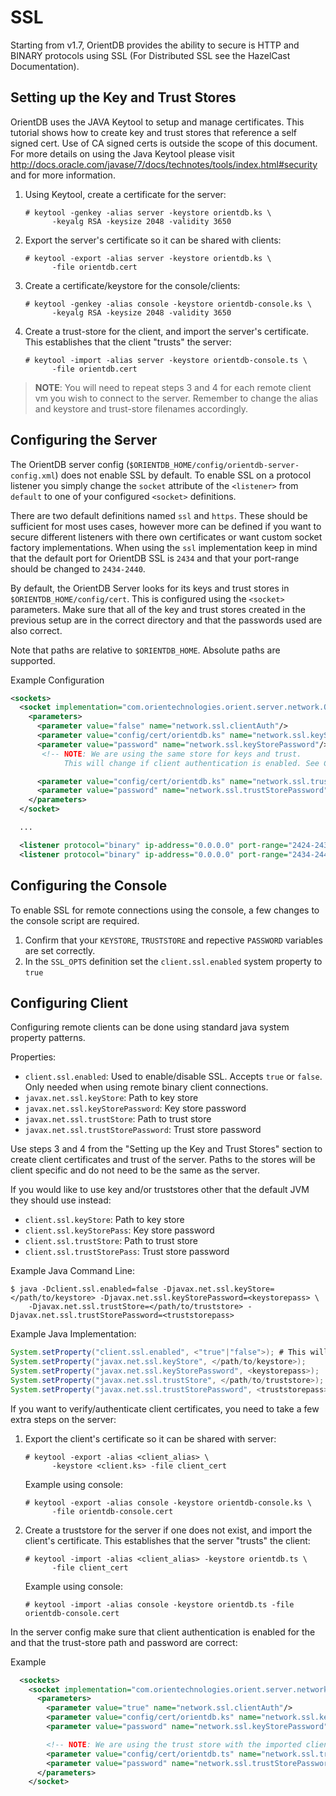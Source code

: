 # SSL

Starting from v1.7, OrientDB provides the ability to secure is HTTP and BINARY protocols using SSL (For Distributed SSL see the HazelCast Documentation).


## Setting up the Key and Trust Stores

OrientDB uses the JAVA Keytool to setup and manage certificates. This tutorial shows how to create key and trust stores that reference a self signed cert. Use of CA signed certs is outside the scope of this document. For more details on using the Java Keytool please visit <http://docs.oracle.com/javase/7/docs/technotes/tools/index.html#security> and for more information.


1. Using Keytool, create a certificate for the server:

    ```
	# keytool -genkey -alias server -keystore orientdb.ks \
	      -keyalg RSA -keysize 2048 -validity 3650
	```

1. Export the server's certificate so it can be shared with clients:

    ```
	# keytool -export -alias server -keystore orientdb.ks \
	      -file orientdb.cert
	```

1. Create a certificate/keystore for the console/clients:

    ```
	# keytool -genkey -alias console -keystore orientdb-console.ks \
	      -keyalg RSA -keysize 2048 -validity 3650
	```

1. Create a trust-store for the client, and import the server's certificate. This establishes that the client "trusts" the server:

    ```
	# keytool -import -alias server -keystore orientdb-console.ts \
	      -file orientdb.cert
	```


>**NOTE**: You will need to repeat steps 3 and 4 for each remote client vm you wish to connect to the server. Remember to change the alias and keystore and trust-store filenames accordingly.


## Configuring the Server

The OrientDB server config (`$ORIENTDB_HOME/config/orientdb-server-config.xml`) does not enable SSL by default. To enable SSL on a protocol
listener you simply change the `socket` attribute of the `<listener>` from `default` to one of your configured `<socket>` definitions.

There are two default definitions named `ssl` and `https`. These should be sufficient for most uses cases, however more can be defined if you
want to secure different listeners with there own certificates or want custom socket factory implementations. When using the `ssl` implementation
keep in mind that the default port for OrientDB SSL is `2434` and that your port-range should be changed to `2434-2440`.

By default, the OrientDB Server looks for its keys and trust stores in `$ORIENTDB_HOME/config/cert`. This is configured using the `<socket>` parameters. Make sure that all of the key and trust stores created in the previous setup are in the correct directory and that the passwords used are also correct.

Note that paths are relative to `$ORIENTDB_HOME`. Absolute paths are supported.

Example Configuration

```xml
<sockets>
  <socket implementation="com.orientechnologies.orient.server.network.OServerSSLSocketFactory" name="ssl">
    <parameters>
      <parameter value="false" name="network.ssl.clientAuth"/>
      <parameter value="config/cert/orientdb.ks" name="network.ssl.keyStore"/>
      <parameter value="password" name="network.ssl.keyStorePassword"/>
       <!-- NOTE: We are using the same store for keys and trust.
        	This will change if client authentication is enabled. See Configuring Client section -->

      <parameter value="config/cert/orientdb.ks" name="network.ssl.trustStore"/>
      <parameter value="password" name="network.ssl.trustStorePassword"/>
    </parameters>
  </socket>

  ...

  <listener protocol="binary" ip-address="0.0.0.0" port-range="2424-2430" socket="default"/>
  <listener protocol="binary" ip-address="0.0.0.0" port-range="2434-2440" socket="ssl"/>
```

## Configuring the Console

To enable SSL for remote connections using the console, a few changes to the console script are required.

1. Confirm that your `KEYSTORE`, `TRUSTSTORE` and repective `PASSWORD` variables are set correctly.
1. In the `SSL_OPTS` definition set the `client.ssl.enabled` system property to `true`


## Configuring Client

Configuring remote clients can be done using standard java system property patterns.

Properties:

- `client.ssl.enabled`: Used to enable/disable SSL. Accepts `true` or `false`. Only needed when using remote binary client connections.
- `javax.net.ssl.keyStore`: Path to key store
- `javax.net.ssl.keyStorePassword`: Key store password
- `javax.net.ssl.trustStore`: Path to trust store
- `javax.net.ssl.trustStorePassword`: Trust store password

Use steps 3 and 4 from the "Setting up the Key and Trust Stores" section to create client certificates and trust of the server. Paths to the
stores will be client specific and do not need to be the same as the server.

If you would like to use key and/or truststores other that the default JVM they should use instead:

- `client.ssl.keyStore`: Path to key store
- `client.ssl.keyStorePass`: Key store password
- `client.ssl.trustStore`: Path to trust store
- `client.ssl.trustStorePass`: Trust store password

Example Java Command Line:

```
$ java -Dclient.ssl.enabled=false -Djavax.net.ssl.keyStore=</path/to/keystore> -Djavax.net.ssl.keyStorePassword=<keystorepass> \
 	-Djavax.net.ssl.trustStore=</path/to/truststore> -Djavax.net.ssl.trustStorePassword=<truststorepass>
```

Example Java Implementation:

```java
System.setProperty("client.ssl.enabled", <"true"|"false">); # This will only be needed for remote binary clients
System.setProperty("javax.net.ssl.keyStore", </path/to/keystore>);
System.setProperty("javax.net.ssl.keyStorePassword", <keystorepass>);
System.setProperty("javax.net.ssl.trustStore", </path/to/truststore>);
System.setProperty("javax.net.ssl.trustStorePassword", <truststorepass>);
```

If you want to verify/authenticate client certificates, you need to take a few extra steps on the server:

1. Export the client's certificate so it can be shared with server:

    ```
	# keytool -export -alias <client_alias> \
	      -keystore <client.ks> -file client_cert
	```

   Example using console:

    ```
	# keytool -export -alias console -keystore orientdb-console.ks \
	      -file orientdb-console.cert
	```

2. Create a truststore for the server if one does not exist, and import the client's certificate. This establishes that the server "trusts" the client:

    ```
	# keytool -import -alias <client_alias> -keystore orientdb.ts \
	      -file client_cert
	```

    Example using console:

    ```
	# keytool -import -alias console -keystore orientdb.ts -file orientdb-console.cert
	```


In the server config make sure that client authentication is enabled for the <socket> and that the trust-store path and password are correct:

Example

```xml
  <sockets>
    <socket implementation="com.orientechnologies.orient.server.network.OServerSSLSocketFactory" name="ssl">
      <parameters>
        <parameter value="true" name="network.ssl.clientAuth"/>
        <parameter value="config/cert/orientdb.ks" name="network.ssl.keyStore"/>
        <parameter value="password" name="network.ssl.keyStorePassword"/>

        <!-- NOTE: We are using the trust store with the imported client cert. You can import as many client as you would like -->
        <parameter value="config/cert/orientdb.ts" name="network.ssl.trustStore"/>
        <parameter value="password" name="network.ssl.trustStorePassword"/>
      </parameters>
    </socket>
```
